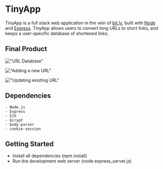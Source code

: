 # TinyApp

TinyApp is a full stack web application in the vein of [bit.ly](https://bitly.com/), built with [Node](https://nodejs.org/en/) and [Express](https://expressjs.com/).
TinyApp allows users to convert long URLs to short links, and keeps a user-specific database of shortened links.

## Final Product

!["URL Database"](https://github.com/aunomy/tinyapp/blob/master/docs/urls-page.png?raw=true)

!["Adding a new URL"](https://github.com/aunomy/tinyapp/blob/master/docs/new-url.png?raw=true)

!["Updating existing URL"](https://github.com/aunomy/tinyapp/blob/master/docs/update-url.png?raw=true)

## Dependencies

```
- Node.js
- Express
- EJS
- bcrypt
- body-parser
- cookie-session
```

## Getting Started

- Install all dependencies (npm install)
- Run the development web server (node express_server.js)
